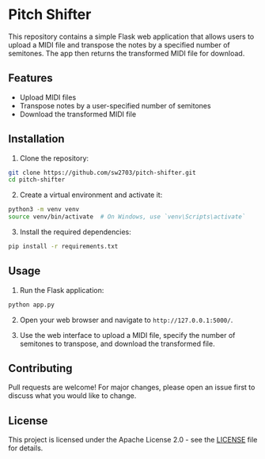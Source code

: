 # Pitch Shifter

This repository contains a simple Flask web application that allows users to upload a MIDI file and transpose the notes by a specified number of semitones. The app then returns the transformed MIDI file for download.

## Features

- Upload MIDI files
- Transpose notes by a user-specified number of semitones
- Download the transformed MIDI file

## Installation

1. Clone the repository:

```bash
git clone https://github.com/sw2703/pitch-shifter.git
cd pitch-shifter
```

2. Create a virtual environment and activate it:

```bash
python3 -m venv venv
source venv/bin/activate  # On Windows, use `venv\Scripts\activate`
```

3. Install the required dependencies:

```bash
pip install -r requirements.txt
```

## Usage

1. Run the Flask application:

```bash
python app.py
```

2. Open your web browser and navigate to `http://127.0.0.1:5000/`.

3. Use the web interface to upload a MIDI file, specify the number of semitones to transpose, and download the transformed file.

## Contributing

Pull requests are welcome! For major changes, please open an issue first to discuss what you would like to change.

## License

This project is licensed under the Apache License 2.0 - see the [LICENSE](LICENSE) file for details.
